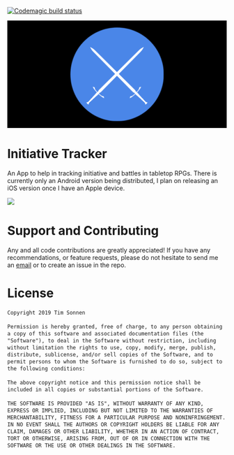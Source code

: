 [![Codemagic build status](https://api.codemagic.io/apps/5c9b195f7c277e7411bbf45a/5c9b195f7c277e7411bbf459/status_badge.svg)](https://codemagic.io/apps/5c9b195f7c277e7411bbf45a/5c9b195f7c277e7411bbf459/latest_build)

![](https://github.com/tsonnen/InitiativeTracker/raw/master/images/Initiative%20Tracker-feature-graphic.png)

# Initiative Tracker

An App to help in tracking initiative and battles in tabletop RPGs.
There is currently only an Android version being distributed, I plan
on releasing an iOS version once I have an Apple device.

[<img src="https://play.google.com/intl/en_us/badges/images/generic/en_badge_web_generic.png" width=200>](https://play.google.com/store/apps/details?id=com.tsonnen.initiativetracker)


# Support and Contributing
Any and all code contributions are greatly appreciated! If you have 
any recommendations, or feature requests, please do not hesitate to 
send me an [email](mailto:tsonnenapps@gmail.com) or to create an issue 
in the repo.

# License

~~~
Copyright 2019 Tim Sonnen

Permission is hereby granted, free of charge, to any person obtaining a copy of this software and associated documentation files (the "Software"), to deal in the Software without restriction, including without limitation the rights to use, copy, modify, merge, publish, distribute, sublicense, and/or sell copies of the Software, and to permit persons to whom the Software is furnished to do so, subject to the following conditions:

The above copyright notice and this permission notice shall be included in all copies or substantial portions of the Software.

THE SOFTWARE IS PROVIDED "AS IS", WITHOUT WARRANTY OF ANY KIND, EXPRESS OR IMPLIED, INCLUDING BUT NOT LIMITED TO THE WARRANTIES OF MERCHANTABILITY, FITNESS FOR A PARTICULAR PURPOSE AND NONINFRINGEMENT. IN NO EVENT SHALL THE AUTHORS OR COPYRIGHT HOLDERS BE LIABLE FOR ANY CLAIM, DAMAGES OR OTHER LIABILITY, WHETHER IN AN ACTION OF CONTRACT, TORT OR OTHERWISE, ARISING FROM, OUT OF OR IN CONNECTION WITH THE SOFTWARE OR THE USE OR OTHER DEALINGS IN THE SOFTWARE.
~~~
